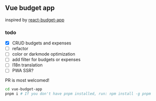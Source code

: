## Vue budget app

inspired by [react-budget-app](https://www.youtube.com/watch?v=yz8x71BiGXg&t=77s)


### todo
- [x] CRUD budgets and expenses
- [ ] refactor
- [ ] color or darkmode optimization
- [ ] add filter for budgets or expenses
- [ ] I18n translation
- [ ] PWA SSR?

PR is most welcomed!

```bash
cd vue-budget-app
pnpm i # If you don't have pnpm installed, run: npm install -g pnpm
```
